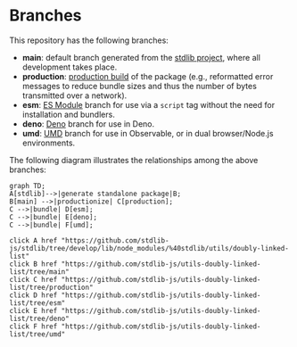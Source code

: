 <!--

@license Apache-2.0

Copyright (c) 2022 The Stdlib Authors.

Licensed under the Apache License, Version 2.0 (the "License");
you may not use this file except in compliance with the License.
You may obtain a copy of the License at

    http://www.apache.org/licenses/LICENSE-2.0

Unless required by applicable law or agreed to in writing, software
distributed under the License is distributed on an "AS IS" BASIS,
WITHOUT WARRANTIES OR CONDITIONS OF ANY KIND, either express or implied.
See the License for the specific language governing permissions and
limitations under the License.

-->

# Branches

This repository has the following branches:

-   **main**: default branch generated from the [stdlib project][stdlib-url], where all development takes place.
-   **production**: [production build][production-url] of the package (e.g., reformatted error messages to reduce bundle sizes and thus the number of bytes transmitted over a network).
-   **esm**: [ES Module][esm-url] branch for use via a `script` tag without the need for installation and bundlers.
-   **deno**: [Deno][deno-url] branch for use in Deno.
-   **umd**: [UMD][umd-url] branch for use in Observable, or in dual browser/Node.js environments.

The following diagram illustrates the relationships among the above branches:

```mermaid
graph TD;
A[stdlib]-->|generate standalone package|B;
B[main] -->|productionize| C[production];
C -->|bundle| D[esm];
C -->|bundle| E[deno];
C -->|bundle| F[umd];

click A href "https://github.com/stdlib-js/stdlib/tree/develop/lib/node_modules/%40stdlib/utils/doubly-linked-list"
click B href "https://github.com/stdlib-js/utils-doubly-linked-list/tree/main"
click C href "https://github.com/stdlib-js/utils-doubly-linked-list/tree/production"
click D href "https://github.com/stdlib-js/utils-doubly-linked-list/tree/esm"
click E href "https://github.com/stdlib-js/utils-doubly-linked-list/tree/deno"
click F href "https://github.com/stdlib-js/utils-doubly-linked-list/tree/umd"
```

[stdlib-url]: https://github.com/stdlib-js/stdlib/tree/develop/lib/node_modules/%40stdlib/utils/doubly-linked-list
[production-url]: https://github.com/stdlib-js/utils-doubly-linked-list/tree/production
[deno-url]: https://github.com/stdlib-js/utils-doubly-linked-list/tree/deno
[umd-url]: https://github.com/stdlib-js/utils-doubly-linked-list/tree/umd
[esm-url]: https://github.com/stdlib-js/utils-doubly-linked-list/tree/esm